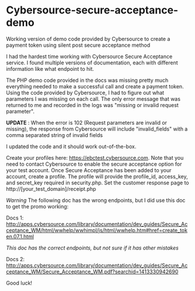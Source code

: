 Cybersource-secure-acceptance-demo
==================================

Working version of demo code provided by Cybersource to create a payment token using silent post secure acceptance method

I had the hardest time working with Cybersource Secure Acceptance service. I found multiple versions of documentation, each with different information like what endpoint to hit. 

The PHP demo code provided in the docs was missing pretty much everything needed to make a successful call and create a payment token. Using the code provided by Cybersource, I had to figure out what parameters I was missing on each call. The only error message that was returned to me and recorded in the logs was "missing or invalid request parameter". 

__UPDATE__ : When the error is 102 (Request parameters are invalid or missing), the response from Cybersource will include "invalid_fields" with a comma separated string of invalid fields

I updated the code and it should work out-of-the-box.

Create your profiles here: https://ebctest.cybersource.com.
Note that you need to contact Cybersource to enable the secure acceptance option for your test account.
Once Secure Acceptance has been added to your account, create a profile. The profile will provide the profile_id, access_key, and secret_key required in security.php. Set the customer response page to http://[your_test_domain]/receipt.php

*Warning* The following doc has the wrong endpoints, but I did use this doc to get the promo working:

Docs 1: http://apps.cybersource.com/library/documentation/dev_guides/Secure_Acceptance_WM/html/wwhelp/wwhimpl/js/html/wwhelp.htm#href=create_token.07.1.html

*This doc has the correct endpoints, but not sure if it has other mistakes*

Docs 2: http://apps.cybersource.com/library/documentation/dev_guides/Secure_Acceptance_WM/Secure_Acceptance_WM.pdf?searchid=1413330942690

Good luck!

